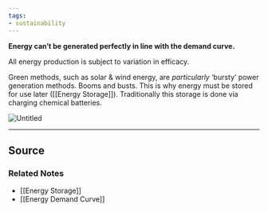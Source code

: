 ```yaml
---
tags:
- sustainability
---
```

**Energy can’t be generated perfectly in line with the demand curve.**

All energy production is subject to variation in efficacy. 

Green methods, such as solar & wind energy, are *particularly* ‘bursty’ power generation methods. Booms and busts. This is why energy must be stored for use later ([[Energy Storage]]). Traditionally this storage is done via charging chemical batteries. 

![Untitled](Untitled%2022.png)

---

## Source


### Related Notes
- [[Energy Storage]] 
- [[Energy Demand Curve]]